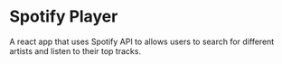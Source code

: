 # Spotify Player

A react app that uses Spotify API to allows users to search for different artists and listen to their top tracks. 